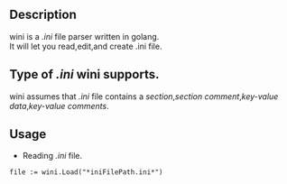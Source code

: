 ## Description
wini is a *.ini* file parser written in golang.  
It will let you read,edit,and create .ini file.

## Type of *.ini* wini supports.  
wini assumes that *.ini* file contains a *section*,*section comment*,*key-value data*,*key-value comments*.  

## Usage
- Reading *.ini* file.   
```golang
file := wini.Load("*iniFilePath.ini*")


```
